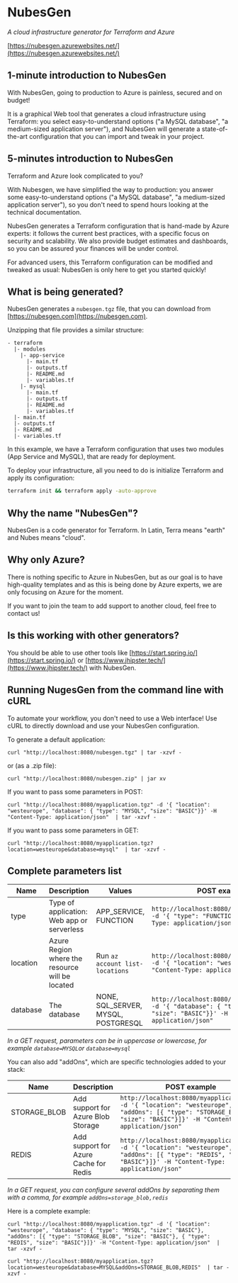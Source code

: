 # NubesGen

_A cloud infrastructure generator for Terraform and Azure_

[https://nubesgen.azurewebsites.net/](https://nubesgen.azurewebsites.net/)

## 1-minute introduction to NubesGen

With NubesGen, going to production to Azure is painless, secured and on budget!

It is a graphical Web tool that generates a cloud infrastructure using Terraform: you select easy-to-understand options ("a MySQL database", "a medium-sized application server"), and NubesGen will generate a state-of-the-art configuration that you can import and tweak in your project.

## 5-minutes introduction to NubesGen

Terraform and Azure look complicated to you?

With Nubesgen, we have simplified the way to production: you answer some easy-to-understand options ("a MySQL database", "a medium-sized application server"), so you don't need to spend hours looking at the technical documentation.

NubesGen generates a Terraform configuration that is hand-made by Azure experts: it follows the current best practices, with a specific focus on security and scalability. We also provide budget estimates and dashboards, so you can be assured your finances will be under control.

For advanced users, this Terraform configuration can be modified and tweaked as usual: NubesGen is only here to get you started quickly!

## What is being generated?

NubesGen generates a `nubesgen.tgz` file, that you can download from [https://nubesgen.com](https://nubesgen.com).

Unzipping that file provides a similar structure:

```
- terraform
  |- modules
    |- app-service
      |- main.tf
      |- outputs.tf
      |- README.md
      |- variables.tf
    |- mysql
      |- main.tf
      |- outputs.tf
      |- README.md
      |- variables.tf
  |- main.tf
  |- outputs.tf
  |- README.md
  |- variables.tf
```

In this example, we have a Terraform configuration that uses two modules (App Service and MySQL), that are ready for 
deployment.

To deploy your infrastructure, all you need to do is initialize Terraform and apply its configuration:

```bash
terraform init && terraform apply -auto-approve
```

## Why the name "NubesGen"?

NubesGen is a code generator for Terraform. In Latin, Terra means "earth" and Nubes means "cloud". 

## Why only Azure?

There is nothing specific to Azure in NubesGen, but as our goal is to have high-quality templates and as this is being done by Azure experts, we are only focusing on Azure for the moment.

If you want to join the team to add support to another cloud, feel free to contact us!

## Is this working with other generators?

You should be able to use other tools like [https://start.spring.io/](https://start.spring.io/) or [https://www.jhipster.tech/](https://www.jhipster.tech/) with NubesGen.

## Running NugesGen from the command line with cURL

To automate your workflow, you don't need to use a Web interface! Use cURL to directly download and use your NubesGen configuration.

To generate a default application:

```
curl "http://localhost:8080/nubesgen.tgz" | tar -xzvf -
```

or (as a .zip file):

```
curl "http://localhost:8080/nubesgen.zip" | jar xv
```

If you want to pass some parameters in POST:

```
curl "http://localhost:8080/myapplication.tgz" -d '{ "location": "westeurope", "database": { "type": "MYSQL", "size": "BASIC"}}' -H "Content-Type: application/json"  | tar -xzvf -
```

If you want to pass some parameters in GET:

```
curl "http://localhost:8080/myapplication.tgz?location=westeurope&database=mysql"  | tar -xzvf -
```

## Complete parameters list

| Name  | Description  | Values  | POST example | GET example  |
|---|---|---|---|---|
| type  | Type of application: Web app or serverless  | APP_SERVICE, FUNCTION  | `http://localhost:8080/myapplication.tgz -d '{ "type": "FUNCTION"}' -H "Content-Type: application/json"` | `http://localhost:8080/myapplication.tgz?type=function`  |
| location  |  Azure Region where the resource will be located | Run `az account list-locations`  | `http://localhost:8080/myapplication.tgz -d '{ "location": "westeurope"}' -H "Content-Type: application/json"` | `http://localhost:8080/myapplication.tgz?location=westeurope`  |
| database  |  The database | NONE, SQL_SERVER, MYSQL, POSTGRESQL  | `http://localhost:8080/myapplication.tgz -d '{ "database": { "type": "MYSQL", "size": "BASIC"}}' -H "Content-Type: application/json"` | `http://localhost:8080/myapplication.tgz?database=mysql`  |

_In a GET request, parameters can be in uppercase or lowercase, for example `database=MYSQL`or `database=mysql`_

You can also add "addOns", which are specific technologies added to your stack:

| Name  | Description  | POST example | GET example  |
|---|---|---|---|
| STORAGE_BLOB  | Add support for Azure Blob Storage  | `http://localhost:8080/myapplication.tgz -d '{ "location": "westeurope", "addOns": [{ "type": "STORAGE_BLOB", "size": "BASIC"}]}' -H "Content-Type: application/json"` | `http://localhost:8080/myapplication.tgz?addOns=storage_blob`  |
| REDIS  | Add support for Azure Cache for Redis  | `http://localhost:8080/myapplication.tgz -d '{ "location": "westeurope", "addOns": [{ "type": "REDIS", "size": "BASIC"}]}' -H "Content-Type: application/json"` | `http://localhost:8080/myapplication.tgz?addOns=redis`  |

_In a GET request, you can configure several addOns by separating them with a comma, for example `addOns=storage_blob,redis`_

Here is a complete example:

```
curl "http://localhost:8080/myapplication.tgz" -d '{ "location": "westeurope", "database": { "type": "MYSQL", "size": "BASIC"}, "addOns": [{ "type": "STORAGE_BLOB", "size": "BASIC"}, { "type": "REDIS", "size": "BASIC"}]}' -H "Content-Type: application/json"  | tar -xzvf -
```
```
curl "http://localhost:8080/myapplication.tgz?location=westeurope&database=MYSQL&addOns=STORAGE_BLOB,REDIS"  | tar -xzvf -
```